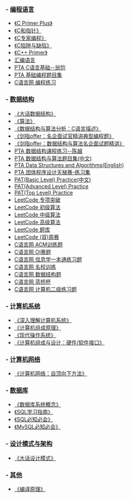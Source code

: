 ### - [编程语言](https://github.com/Thirup2/Answer/tree/main/%E7%BC%96%E7%A8%8B%E8%AF%AD%E8%A8%80)
   - [《C Primer Plus》](https://github.com/Thirup2/Answer/tree/main/%E7%BC%96%E7%A8%8B%E8%AF%AD%E8%A8%80/%E3%80%8AC%20Primer%20Plus%E3%80%8B)
   - [《C和指针》](https://github.com/Thirup2/Answer/tree/main/%E7%BC%96%E7%A8%8B%E8%AF%AD%E8%A8%80/%E3%80%8AC%E5%92%8C%E6%8C%87%E9%92%88%E3%80%8B)
   - [《C专家编程》](https://github.com/Thirup2/Answer/tree/main/%E7%BC%96%E7%A8%8B%E8%AF%AD%E8%A8%80/%E3%80%8AC%E4%B8%93%E5%AE%B6%E7%BC%96%E7%A8%8B%E3%80%8B)
   - [《C陷阱与缺陷》](https://github.com/Thirup2/Answer/tree/main/%E7%BC%96%E7%A8%8B%E8%AF%AD%E8%A8%80/%E3%80%8AC%E9%99%B7%E9%98%B1%E4%B8%8E%E7%BC%BA%E9%99%B7%E3%80%8B)
   - [《C++ Primer》](https://github.com/Thirup2/Answer/tree/main/%E7%BC%96%E7%A8%8B%E8%AF%AD%E8%A8%80/%E3%80%8AC%2B%2B%20Primer%E3%80%8B)
   - [汇编语言](https://github.com/Thirup2/Answer/tree/main/%E7%BC%96%E7%A8%8B%E8%AF%AD%E8%A8%80/%E3%80%8A%E6%B1%87%E7%BC%96%E8%AF%AD%E8%A8%80%E3%80%8B)
   - [PTA C语言基础--翁恺](https://github.com/Thirup2/Answer/tree/main/%E7%BC%96%E7%A8%8B%E8%AF%AD%E8%A8%80/PTA%20C%E8%AF%AD%E8%A8%80%E5%9F%BA%E7%A1%80--%E7%BF%81%E6%81%BA)
   - [PTA 基础编程题目集](https://github.com/Thirup2/Answer/tree/main/%E7%BC%96%E7%A8%8B%E8%AF%AD%E8%A8%80/PTA%20%E5%9F%BA%E7%A1%80%E7%BC%96%E7%A8%8B%E9%A2%98%E7%9B%AE%E9%9B%86)
   - [C语言网 编程练习](https://github.com/Thirup2/Answer/tree/main/%E7%BC%96%E7%A8%8B%E8%AF%AD%E8%A8%80/C%E8%AF%AD%E8%A8%80%E7%BD%91%20%E7%BC%96%E7%A8%8B%E7%BB%83%E4%B9%A0)
### - [数据结构](https://github.com/Thirup2/Answer/tree/main/%E6%95%B0%E6%8D%AE%E7%BB%93%E6%9E%84)
   - [《大话数据结构》](https://github.com/Thirup2/Answer/tree/main/%E6%95%B0%E6%8D%AE%E7%BB%93%E6%9E%84/%E3%80%8A%E5%A4%A7%E8%AF%9D%E6%95%B0%E6%8D%AE%E7%BB%93%E6%9E%84%E3%80%8B)
   - [《算法》](https://github.com/Thirup2/Answer/tree/main/%E6%95%B0%E6%8D%AE%E7%BB%93%E6%9E%84/%E3%80%8A%E7%AE%97%E6%B3%95%E3%80%8B)
   - [《数据结构与算法分析：C语言描述》](https://github.com/Thirup2/Answer/tree/main/%E6%95%B0%E6%8D%AE%E7%BB%93%E6%9E%84/%E3%80%8A%E6%95%B0%E6%8D%AE%E7%BB%93%E6%9E%84%E4%B8%8E%E7%AE%97%E6%B3%95%E5%88%86%E6%9E%90%EF%BC%9AC%E8%AF%AD%E8%A8%80%E6%8F%8F%E8%BF%B0%E3%80%8B)
   - [《剑指offer：名企面试官精讲典型编程题》](https://github.com/Thirup2/Answer/tree/main/%E6%95%B0%E6%8D%AE%E7%BB%93%E6%9E%84/%E3%80%8A%E5%89%91%E6%8C%87offer%EF%BC%9A%E5%85%B8%E5%9E%8B%E7%BC%96%E7%A8%8B%E9%A2%98%E3%80%8B)
   - [《剑指offer：数据结构与算法名企面试题精讲》](https://github.com/Thirup2/Answer/tree/main/%E6%95%B0%E6%8D%AE%E7%BB%93%E6%9E%84/%E3%80%8A%E5%89%91%E6%8C%87offer%EF%BC%9A%E6%95%B0%E6%8D%AE%E7%BB%93%E6%9E%84%E4%B8%8E%E7%AE%97%E6%B3%95%E3%80%8B)
   - [PTA 数据结构课程练习--陈越](https://github.com/Thirup2/Answer/tree/main/%E6%95%B0%E6%8D%AE%E7%BB%93%E6%9E%84/PTA%20%E6%95%B0%E6%8D%AE%E7%BB%93%E6%9E%84%E8%AF%BE%E7%A8%8B%E7%BB%83%E4%B9%A0--%E9%99%88%E8%B6%8A)
   - [PTA 数据结构与算法题目集(中文)](https://github.com/Thirup2/Answer/tree/main/%E6%95%B0%E6%8D%AE%E7%BB%93%E6%9E%84/PTA%20%E6%95%B0%E6%8D%AE%E7%BB%93%E6%9E%84%E4%B8%8E%E7%AE%97%E6%B3%95%E9%A2%98%E7%9B%AE%E9%9B%86(%E4%B8%AD%E6%96%87))
   - [PTA Data Structures and Algorithms(English)](https://github.com/Thirup2/Answer/tree/main/%E6%95%B0%E6%8D%AE%E7%BB%93%E6%9E%84/PTA%20Data%20Structures%20and%20Algorithms(English))
   - [PTA 团体程序设计天梯赛-练习集](https://github.com/Thirup2/Answer/tree/main/%E6%95%B0%E6%8D%AE%E7%BB%93%E6%9E%84/PTA%20%E5%9B%A2%E4%BD%93%E7%A8%8B%E5%BA%8F%E8%AE%BE%E8%AE%A1%E5%A4%A9%E6%A2%AF%E8%B5%9B-%E7%BB%83%E4%B9%A0%E9%9B%86)
   - [PAT(Basic Level) Practice(中文)](https://github.com/Thirup2/Answer/tree/main/%E6%95%B0%E6%8D%AE%E7%BB%93%E6%9E%84/PAT(Basic%20Level)%20Practice(%E4%B8%AD%E6%96%87))
   - [PAT(Advanced Level) Practice](https://github.com/Thirup2/Answer/tree/main/%E6%95%B0%E6%8D%AE%E7%BB%93%E6%9E%84/PAT(Advanced%20Level)%20Practice)
   - [PAT(Top Level) Practice](https://github.com/Thirup2/Answer/tree/main/%E6%95%B0%E6%8D%AE%E7%BB%93%E6%9E%84/PAT(Top%20Level)%20Practice)
   - [LeetCode 专项突破](https://github.com/Thirup2/Answer/tree/main/%E6%95%B0%E6%8D%AE%E7%BB%93%E6%9E%84/LeetCode%20%E4%B8%93%E9%A1%B9%E7%AA%81%E7%A0%B4)
   - [LeetCode 初级算法](https://github.com/Thirup2/Answer/tree/main/%E6%95%B0%E6%8D%AE%E7%BB%93%E6%9E%84/LeetCode%20%E5%88%9D%E7%BA%A7%E7%AE%97%E6%B3%95)
   - [LeetCode 中级算法](https://github.com/Thirup2/Answer/tree/main/%E6%95%B0%E6%8D%AE%E7%BB%93%E6%9E%84/LeetCode%20%E4%B8%AD%E7%BA%A7%E7%AE%97%E6%B3%95)
   - [LeetCode 高级算法](https://github.com/Thirup2/Answer/tree/main/%E6%95%B0%E6%8D%AE%E7%BB%93%E6%9E%84/LeetCode%20%E9%AB%98%E7%BA%A7%E7%AE%97%E6%B3%95)
   - [LeetCode 题库](https://github.com/Thirup2/Answer/tree/main/%E6%95%B0%E6%8D%AE%E7%BB%93%E6%9E%84/LeetCode%20%E9%A2%98%E5%BA%93)
   - [LeetCode (双)周赛](https://github.com/Thirup2/Answer/tree/main/%E6%95%B0%E6%8D%AE%E7%BB%93%E6%9E%84/LeetCode%20(%E5%8F%8C)%E5%91%A8%E8%B5%9B)
   - [C语言网 ACM训练题](https://github.com/Thirup2/Answer/tree/main/%E6%95%B0%E6%8D%AE%E7%BB%93%E6%9E%84/C%E8%AF%AD%E8%A8%80%E7%BD%91%20ACM%E8%AE%AD%E7%BB%83%E9%A2%98)
   - [C语言网 OI赛题](https://github.com/Thirup2/Answer/tree/main/%E6%95%B0%E6%8D%AE%E7%BB%93%E6%9E%84/C%E8%AF%AD%E8%A8%80%E7%BD%91%20OI%E8%B5%9B%E9%A2%98)
   - [C语言网 信息学一本通练习题](https://github.com/Thirup2/Answer/tree/main/%E6%95%B0%E6%8D%AE%E7%BB%93%E6%9E%84/C%E8%AF%AD%E8%A8%80%E7%BD%91%20%E4%BF%A1%E6%81%AF%E5%AD%A6%E4%B8%80%E6%9C%AC%E9%80%9A%E7%BB%83%E4%B9%A0%E9%A2%98)
   - [C语言网 名校训练](https://github.com/Thirup2/Answer/tree/main/%E6%95%B0%E6%8D%AE%E7%BB%93%E6%9E%84/C%E8%AF%AD%E8%A8%80%E7%BD%91%20%E5%90%8D%E6%A0%A1%E8%AE%AD%E7%BB%83)
   - [C语言网 数据结构题](https://github.com/Thirup2/Answer/tree/main/%E6%95%B0%E6%8D%AE%E7%BB%93%E6%9E%84/C%E8%AF%AD%E8%A8%80%E7%BD%91%20%E6%95%B0%E6%8D%AE%E7%BB%93%E6%9E%84%E9%A2%98)
   - [C语言网 蓝桥杯](https://github.com/Thirup2/Answer/tree/main/%E6%95%B0%E6%8D%AE%E7%BB%93%E6%9E%84/C%E8%AF%AD%E8%A8%80%E7%BD%91%20%E8%93%9D%E6%A1%A5%E6%9D%AF)
   - [C语言网 计算机二级练习题](https://github.com/Thirup2/Answer/tree/main/%E6%95%B0%E6%8D%AE%E7%BB%93%E6%9E%84/C%E8%AF%AD%E8%A8%80%E7%BD%91%20%E8%AE%A1%E7%AE%97%E6%9C%BA%E4%BA%8C%E7%BA%A7%E7%BB%83%E4%B9%A0%E9%A2%98)
### - [计算机系统](https://github.com/Thirup2/Answer/tree/main/%E8%AE%A1%E7%AE%97%E6%9C%BA%E7%B3%BB%E7%BB%9F)
   - [《深入理解计算机系统》](https://github.com/Thirup2/Answer/tree/main/%E8%AE%A1%E7%AE%97%E6%9C%BA%E7%B3%BB%E7%BB%9F/%E3%80%8A%E6%B7%B1%E5%85%A5%E7%90%86%E8%A7%A3%E8%AE%A1%E7%AE%97%E6%9C%BA%E7%B3%BB%E7%BB%9F%E3%80%8B)
   - [《计算机组成原理》](https://github.com/Thirup2/Answer/tree/main/%E8%AE%A1%E7%AE%97%E6%9C%BA%E7%B3%BB%E7%BB%9F/%E3%80%8A%E8%AE%A1%E7%AE%97%E6%9C%BA%E7%BB%84%E6%88%90%E5%8E%9F%E7%90%86%E3%80%8B)
   - [《现代操作系统》](https://github.com/Thirup2/Answer/tree/main/%E8%AE%A1%E7%AE%97%E6%9C%BA%E7%B3%BB%E7%BB%9F/%E3%80%8A%E7%8E%B0%E4%BB%A3%E6%93%8D%E4%BD%9C%E7%B3%BB%E7%BB%9F%E3%80%8B)
   - [《计算机组成与设计：硬件/软件接口》](https://github.com/Thirup2/Answer/tree/main/%E8%AE%A1%E7%AE%97%E6%9C%BA%E7%B3%BB%E7%BB%9F/%E3%80%8A%E8%AE%A1%E7%AE%97%E6%9C%BA%E7%BB%84%E6%88%90%E4%B8%8E%E8%AE%BE%E8%AE%A1%E3%80%8B)

### - [计算机网络](https://github.com/Thirup2/Answer/tree/main/%E8%AE%A1%E7%AE%97%E6%9C%BA%E7%BD%91%E7%BB%9C)

- [《计算机网络：自顶向下方法》](https://github.com/Thirup2/Answer/tree/main/%E8%AE%A1%E7%AE%97%E6%9C%BA%E7%BD%91%E7%BB%9C/%E3%80%8A%E8%AE%A1%E7%AE%97%E6%9C%BA%E7%BD%91%E7%BB%9C%EF%BC%9A%E8%87%AA%E9%A1%B6%E5%90%91%E4%B8%8B%E6%96%B9%E6%B3%95%E3%80%8B)

### - [数据库](https://github.com/Thirup2/Answer/tree/main/%E6%95%B0%E6%8D%AE%E5%BA%93)

   - [《数据库系统概念》](https://github.com/Thirup2/Answer/tree/main/%E6%95%B0%E6%8D%AE%E5%BA%93/%E3%80%8A%E6%95%B0%E6%8D%AE%E5%BA%93%E7%B3%BB%E7%BB%9F%E6%A6%82%E5%BF%B5%E3%80%8B)
   - [《SQL学习指南》](https://github.com/Thirup2/Answer/tree/main/%E6%95%B0%E6%8D%AE%E5%BA%93/%E3%80%8ASQL%E5%AD%A6%E4%B9%A0%E6%8C%87%E5%8D%97%E3%80%8B)
   - [《SQL必知必会》](https://github.com/Thirup2/Answer/tree/main/%E6%95%B0%E6%8D%AE%E5%BA%93/%E3%80%8ASQL%E5%BF%85%E7%9F%A5%E5%BF%85%E4%BC%9A%E3%80%8B)
   - [《MySQL必知必会》](https://github.com/Thirup2/Answer/tree/main/%E6%95%B0%E6%8D%AE%E5%BA%93/%E3%80%8AMySQL%E5%BF%85%E7%9F%A5%E5%BF%85%E4%BC%9A%E3%80%8B)

### - [设计模式与架构](https://github.com/Thirup2/Answer/tree/main/%E8%AE%BE%E8%AE%A1%E6%A8%A1%E5%BC%8F%E4%B8%8E%E6%9E%B6%E6%9E%84)

- [《大话设计模式》](https://github.com/Thirup2/Answer/tree/main/%E8%AE%BE%E8%AE%A1%E6%A8%A1%E5%BC%8F%E4%B8%8E%E6%9E%B6%E6%9E%84/%E3%80%8A%E5%A4%A7%E8%AF%9D%E8%AE%BE%E8%AE%A1%E6%A8%A1%E5%BC%8F%E3%80%8B)

### - [其他](https://github.com/Thirup2/Answer/tree/main/%E5%85%B6%E4%BB%96)

- [《编译原理》](https://github.com/Thirup2/Answer/tree/main/%E5%85%B6%E4%BB%96/%E3%80%8A%E7%BC%96%E8%AF%91%E5%8E%9F%E7%90%86%E3%80%8B)
